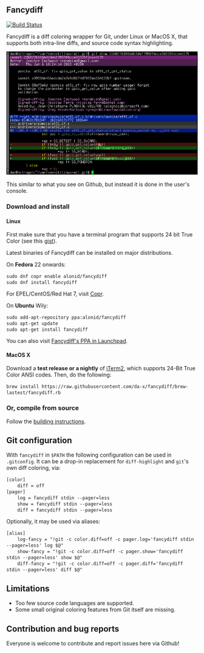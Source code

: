 ## Fancydiff

[![Build Status](https://travis-ci.org/da-x/fancydiff.svg?branch=master)](https://travis-ci.org/da-x/fancydiff)

Fancydiff is a diff coloring wrapper for Git, under Linux or MacOS X, that supports both intra-line diffs, and source code syntax highlighting.

<img src="doc/fancydiff-example.png">

This similar to what you see on Github, but instead it is done in the user's console.

### Download and install

#### Linux

First make sure that you have a terminal program that supports 24 bit True Color (see this [gist](https://gist.github.com/XVilka/8346728)).

Latest binaries of Fancydiff can be installed on major distributions.

On **Fedora** 22 onwards:

```
sudo dnf copr enable alonid/fancydiff
sudo dnf install fancydiff
```

For EPEL/CentOS/Red Hat 7, visit [Copr](https://copr.fedorainfracloud.org/coprs/alonid/fancydiff/).

On **Ubuntu** Wily:

```
sudo add-apt-repository ppa:alonid/fancydiff
sudo apt-get update
sudo apt-get install fancydiff
```

You can also visit [Fancydiff's PPA in Launchpad](https://launchpad.net/~alonid/+archive/ubuntu/fancydiff).

#### MacOS X

Download a **test release or a nightly** of [iTerm2](https://www.iterm2.com/downloads.html), which supports 24-Bit True Color
ANSI codes. Then, do the following:

```
brew install https://raw.githubusercontent.com/da-x/fancydiff/brew-lastest/fancydiff.rb
```

### Or, compile from source

Follow the [building instructions](doc/compilation-from-source.md).

## Git configuration

With `fancydiff` in `$PATH` the following configuration can be used in `.gitconfig`. It can be a drop-in
replacement for `diff-highlight` and `git`'s own diff coloring, via:

```
[color]
    diff = off
[pager]
    log = fancydiff stdin --pager=less
    show = fancydiff stdin --pager=less
    diff = fancydiff stdin --pager=less
```

Optionally, it may be used via aliases:

```
[alias]
    log-fancy = "!git -c color.diff=off -c pager.log='fancydiff stdin --pager=less' log $@"
    show-fancy = "!git -c color.diff=off -c pager.show='fancydiff stdin --pager=less' show $@"
    diff-fancy = "!git -c color.diff=off -c pager.diff='fancydiff stdin --pager=less' diff $@"
```

## Limitations

 * Too few source code languages are supported.
 * Some small original coloring features from Git itself are missing.

## Contribution and bug reports

Everyone is welcome to contribute and report issues here via Github!
